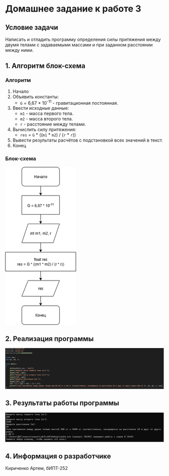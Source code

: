 # Домашнее задание к работе 3 #
## Условие задачи ##
Написать и отладить программу определения силы притяжения между двумя телами с задаваемыми массами и при заданном расстоянии между ними.
## 1. Алгоритм блок-схема ##
### Алгоритм ###
1. Начало
2. Объявить константы:
   * ``` G ``` = 6,67 * 10<sup>-11</sup> - гравитационная постоянная.
4. Ввести исходные данные:
   * ``` m1 ``` - масса первого тела.
   * ``` m2 ``` - масса второго тела.
   * ``` r ``` - расстояние между телами.
5. Вычислить силу притяжения:
   * ``` res ``` = ``` G ``` * ((``` m1 ``` * ``` m2 ```) / (``` r ``` * ``` r ```))
6. Вывести результаты расчётов с подстановкой всех значений в текст.
7. Конец
### Блок-схема ###
![Если блок-схема не загрузилась, найдите её в корне репозитория, прошу прощения](https://github.com/kiri4art/Lab3/blob/master/Lab3.png)
## 2. Реализация программы ##
![Если программа не загрузилась, найдите файл 'task4.c' в корне репозитория, прошу прощения](https://github.com/kiri4art/Lab3/blob/master/Lab3Prog.png)
## 3. Результаты работы программы ##
![Если программа не загрузилась, найдите файл 'task4.c' в корне репозитория, прошу прощения](https://github.com/kiri4art/Lab3/blob/master/Lab3Ans.png)
## 4. Информация о разработчике ##
Кириченко Артем, бИПТ-252
